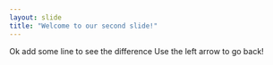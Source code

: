 ```yaml
---
layout: slide
title: "Welcome to our second slide!"
---
```

Ok add some line to see the difference
Use the left arrow to go back!
